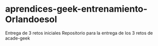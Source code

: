# aprendices-geek-entrenamiento-Orlandoesol
Entrega de 3 retos iniciales
Repositorio para la entrega de los 3 retos de acade-geek

